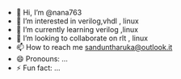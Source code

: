 - 👋 Hi, I’m @nana763
- 👀 I’m interested in verilog,vhdl , linux
- 🌱 I’m currently learning verilog ,linux
- 💞️ I’m looking to collaborate on rlt , linux 
- 📫 How to reach me sanduntharuka@outlook.it
- 😄 Pronouns: ...
- ⚡ Fun fact: ...

<!---
nana763/nana763 is a ✨ special ✨ repository because its `README.md` (this file) appears on your GitHub profile.
You can click the Preview link to take a look at your changes.
--->
